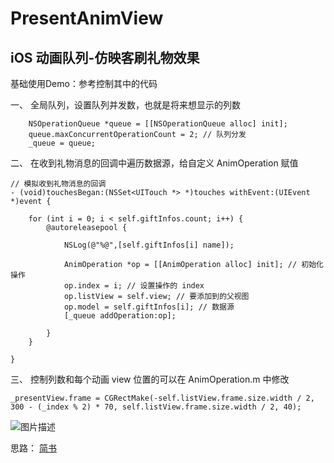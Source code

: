 # PresentAnimView
## iOS 动画队列-仿映客刷礼物效果

基础使用Demo：参考控制其中的代码

一、 全局队列，设置队列并发数，也就是将来想显示的列数

```
    NSOperationQueue *queue = [[NSOperationQueue alloc] init];
    queue.maxConcurrentOperationCount = 2; // 队列分发
    _queue = queue;

``` 


二、 在收到礼物消息的回调中遍历数据源，给自定义 AnimOperation 赋值

```
// 模拟收到礼物消息的回调
- (void)touchesBegan:(NSSet<UITouch *> *)touches withEvent:(UIEvent *)event {
    
    for (int i = 0; i < self.giftInfos.count; i++) {
        @autoreleasepool {
            
            NSLog(@"%@",[self.giftInfos[i] name]);
            
            AnimOperation *op = [[AnimOperation alloc] init]; // 初始化操作
            op.index = i; // 设置操作的 index
            op.listView = self.view; // 要添加到的父视图
            op.model = self.giftInfos[i]; // 数据源
            [_queue addOperation:op];
         
        }
    }
    
}

```

三、 控制列数和每个动画 view 位置的可以在 AnimOperation.m 中修改
```
_presentView.frame = CGRectMake(-self.listView.frame.size.width / 2, 300 - (_index % 2) * 70, self.listView.frame.size.width / 2, 40);
```

![图片描述](http://upload-images.jianshu.io/upload_images/1441100-4103d8f46952ecf8.png?imageMogr2/auto-orient/strip%7CimageView2/2/w/1240)

思路： [简书](http://www.jianshu.com/p/119532a53dbd)

